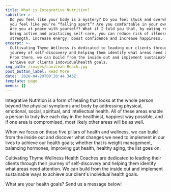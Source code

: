 ```yaml
---
title: What is Integrative Nutrition?
subtitle: >-
  Do you feel like your body is a mystery? Do you feel stuck and overwhelmed? Do
  you feel like you’re “falling apart”? Are you comfortable in your own body?
  Are you at peace with yourself? What if I told you that, by eating real food,
  being active and practicing self-care, you can reduce risk of illness, build
  strength, increase energy, boost confidence and increase happiness.
excerpt: >-
  Cultivating Thyme Wellness is dedicated to leading our clients through thier
  journey of self-discovery and helping them identify what areas need attention.
  From there, we can build from the inside out and implement sustainable ways to
  achieve our clients indovidualhealth goals.
img_path: /images/LaniLeah Beach.jpg
post_button_label: Read More
date: '2020-04-29T00:20:44.343Z'
template: page
menus: {}
---
```

Integrative Nutrition is a form of healing that looks at the whole person beyond the physical symptoms and body by addressing physical, emotional, social, spiritual, and intellectual health. All of these areas enable a person to truly live each day in the healthiest, happiest way possible, and if one area is compromised, most likely other areas will be as well.

When we focus on these five pillars of health and wellness, we can build from the inside out and discover what changes we need to implement in our lives to achieve our health goals; whether that is weight management, balancing hormones, improving gut health, healthy aging, the list goes on.

Cultivating Thyme Wellness Health Coaches are dedicated to leading their clients through their journey of self-discovery and helping them identify what areas need attention. We can build from the inside out and implement sustainable ways to achieve our client's individual health goals.

What are your health goals? Send us a message below!